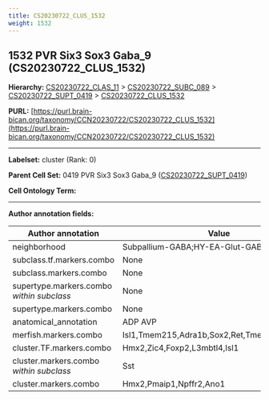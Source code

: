 ```yaml
---
title: CS20230722_CLUS_1532
weight: 1532
---
```

## 1532 PVR Six3 Sox3 Gaba_9 (CS20230722_CLUS_1532)
<b>Hierarchy: </b>
[CS20230722_CLAS_11](../CS20230722_CLAS_11) >
[CS20230722_SUBC_089](../CS20230722_SUBC_089) >
[CS20230722_SUPT_0419](../CS20230722_SUPT_0419) >
[CS20230722_CLUS_1532](../CS20230722_CLUS_1532)

**PURL:** [https://purl.brain-bican.org/taxonomy/CCN20230722/CS20230722_CLUS_1532](https://purl.brain-bican.org/taxonomy/CCN20230722/CS20230722_CLUS_1532)

---


**Labelset:** cluster (Rank: 0)

**Parent Cell Set:** 0419 PVR Six3 Sox3 Gaba_9 ([CS20230722_SUPT_0419](../CS20230722_SUPT_0419))



**Cell Ontology Term:** 

[MARKER GENES.]: #


---

[TRANSFERRED ANNOTATIONS.]: #


[AUTHOR ANNOTATION FIELDS.]: #


**Author annotation fields:**

| Author annotation | Value |
|-------------------|-------|
|neighborhood|Subpallium-GABA;HY-EA-Glut-GABA|
|subclass.tf.markers.combo|None|
|subclass.markers.combo|None|
|supertype.markers.combo _within subclass_|None|
|supertype.markers.combo|None|
|anatomical_annotation|ADP AVP|
|merfish.markers.combo|Isl1,Tmem215,Adra1b,Sox2,Ret,Tmem132c,Hcrtr2|
|cluster.TF.markers.combo|Hmx2,Zic4,Foxp2,L3mbtl4,Isl1|
|cluster.markers.combo _within subclass_|Sst|
|cluster.markers.combo|Hmx2,Pmaip1,Npffr2,Ano1|
